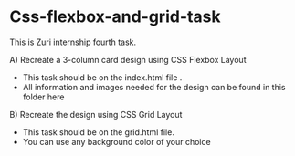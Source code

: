 # Css-flexbox-and-grid-task
This is Zuri internship fourth task.

A) Recreate a 3-column card design using CSS Flexbox Layout
- This task should be on the index.html file .
- All information and images needed for the design can be found in this folder here

 
B) Recreate the design using CSS Grid Layout  
- This task should be on the grid.html file.
- You can use any background color of your choice
